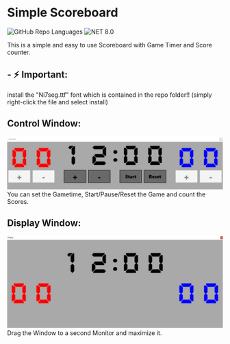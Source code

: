 # Simple Scoreboard
![GitHub Repo Languages](https://img.shields.io/github/languages/top/dama66/SimpleScoreboard?style=flat-square)
![NET 8.0](https://img.shields.io/badge/dotnet-8.0-purple.svg?style=flat-square&color=512bd4)

This is a simple and easy to use Scoreboard with Game Timer and Score counter.

## - ⚡ Important:
install the "Ni7seg.ttf" font which is contained in the repo folder!! (simply right-click the file and select install)
## Control Window:
![TestImage](Control.png)
You can set the Gametime, Start/Pause/Reset the Game and count the Scores. 

## Display Window:
![TestImage](Display.png)
Drag the Window to a second Monitor and maximize it.

